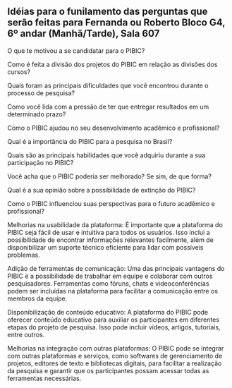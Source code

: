 ## Idéias para o funilamento das perguntas que serão feitas para Fernanda ou Roberto Bloco G4, 6º andar (Manhã/Tarde), Sala 607

O que te motivou a se candidatar para o PIBIC?

Como é feita a divisão dos projetos do PIBIC em relação as divisões dos cursos?

Quais foram as principais dificuldades que você encontrou durante o processo de pesquisa?

Como você lida com a pressão de ter que entregar resultados em um determinado prazo?

Como o PIBIC ajudou no seu desenvolvimento acadêmico e profissional?

Qual é a importância do PIBIC para a pesquisa no Brasil?

Quais são as principais habilidades que você adquiriu durante a sua participação no PIBIC?

Você acha que o PIBIC poderia ser melhorado? Se sim, de que forma?

Qual é a sua opinião sobre a possibilidade de extinção do PIBIC?

Como o PIBIC influenciou suas perspectivas para o futuro acadêmico e profissional?


Melhorias na usabilidade da plataforma: É importante que a plataforma do PIBIC seja fácil de usar e intuitiva para todos os usuários. Isso inclui a possibilidade de encontrar informações relevantes facilmente, além de disponibilizar um suporte técnico eficiente para lidar com possíveis problemas.

Adição de ferramentas de comunicação: Uma das principais vantagens do PIBIC é a possibilidade de trabalhar em equipe e colaborar com outros pesquisadores. Ferramentas como fóruns, chats e videoconferências podem ser incluídas na plataforma para facilitar a comunicação entre os membros da equipe.

Disponibilização de conteúdo educativo: A plataforma do PIBIC pode oferecer conteúdo educativo para auxiliar os participantes em diferentes etapas do projeto de pesquisa. Isso pode incluir vídeos, artigos, tutoriais, entre outros.

Melhorias na integração com outras plataformas: O PIBIC pode se integrar com outras plataformas e serviços, como softwares de gerenciamento de projetos, editores de texto e bibliotecas digitais, para facilitar a realização da pesquisa e garantir que os participantes possam acessar todas as ferramentas necessárias.
